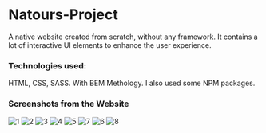 # Natours-Project
A native website created from scratch, without any framework. It contains a lot of interactive UI elements to enhance the user experience.      </p>


### Technologies used:

HTML, CSS, SASS. With BEM Methology. I also used some NPM packages.

### Screenshots from the Website


![1](https://user-images.githubusercontent.com/68364202/106394682-788cb200-6406-11eb-90f3-fc3bc370123c.png)
![2](https://user-images.githubusercontent.com/68364202/106394695-86423780-6406-11eb-82d0-504aa6c3992c.png)
![3](https://user-images.githubusercontent.com/68364202/106394699-8a6e5500-6406-11eb-8e39-db638761ec3f.png)
![4](https://user-images.githubusercontent.com/68364202/106394705-93f7bd00-6406-11eb-9f77-8de097e5cb80.png)
![5](https://user-images.githubusercontent.com/68364202/106394713-a114ac00-6406-11eb-959c-b3f0c5b8e51f.png)
![7](https://user-images.githubusercontent.com/68364202/106394735-c5708880-6406-11eb-849b-171362b7798f.png)
![6](https://user-images.githubusercontent.com/68364202/106394728-ba1d5d00-6406-11eb-867c-f752df86adc9.png)
![8](https://user-images.githubusercontent.com/68364202/106394734-c3a6c500-6406-11eb-8cc2-0e9fd203e4b8.png)

